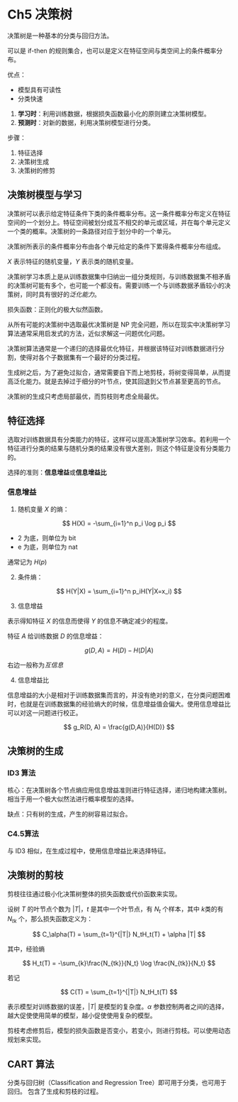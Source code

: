 # Ch5 决策树

决策树是一种基本的分类与回归方法。

可以是 if-then 的规则集合，也可以是定义在特征空间与类空间上的条件概率分布。

优点：

- 模型具有可读性
- 分类快速

1. **学习时**：利用训练数据，根据损失函数最小化的原则建立决策树模型。
2. **预测时**：对新的数据，利用决策树模型进行分类。

步骤：
1. 特征选择
2. 决策树生成
3. 决策树的修剪

## 决策树模型与学习

决策树可以表示给定特征条件下类的条件概率分布。这一条件概率分布定义在特征空间的一个划分上。特征空间被划分成互不相交的单元或区域，并在每个单元定义一个类的概率。决策树的一条路径对应于划分中的一个单元。

决策树所表示的条件概率分布由各个单元给定的条件下累得条件概率分布组成。

$X$ 表示特征的随机变量，$Y$ 表示类的随机变量。

决策树学习本质上是从训练数据集中归纳出一组分类规则，与训练数据集不相矛盾的决策树可能有多个，也可能一个都没有。需要训练一个与训练数据矛盾较小的决策树，同时具有很好的*泛化能力*。

损失函数：正则化的极大似然函数。

从所有可能的决策树中选取最优决策树是 NP 完全问题，所以在现实中决策树学习算法通常采用启发式的方法，近似求解这一问题优化问题。

决策树算法通常是一个递归的选择最优化特征，并根据该特征对训练数据进行分割，使得对各个子数据集有一个最好的分类过程。

生成树之后，为了避免过拟合，通常需要自下而上地剪枝，将树变得简单，从而提高泛化能力。就是去掉过于细分的叶节点，使其回退到父节点甚至更高的节点。

决策树的生成只考虑局部最优，而剪枝则考虑全局最优。

## 特征选择

选取对训练数据具有分类能力的特征，这样可以提高决策树学习效率。若利用一个特征进行分类的结果与随机分类的结果没有很大差别，则这个特征是没有分类能力的。

选择的准则：**信息增益**或**信息增益比**

### 信息增益

1. 随机变量 $X$ 的熵：

$$
H(X) = -\sum_{i=1}^n p_i \log p_i
$$

- 2 为底，则单位为 bit
- e 为底，则单位为 nat

通常记为 $H(p)$

2. 条件熵：

$$
H(Y|X) = \sum_{i=1}^n p_iH(Y|X=x_i)
$$

3. 信息增益

表示得知特征 $X$ 的信息而使得 $Y$ 的信息不确定减少的程度。

特征 $A$ 给训练数据 $D$ 的信息增益：

$$
g(D, A) = H(D) - H(D|A)
$$

右边一般称为*互信息*

4. 信息增益比

信息增益的大小是相对于训练数据集而言的，并没有绝对的意义，在分类问题困难时，也就是在训练数据集的经验熵大的时候，信息增益值会偏大。使用信息增益比可以对这一问题进行校正。

$$
g_R(D, A) = \frac{g(D,A)}{H(D)}
$$

## 决策树的生成

### ID3 算法

核心：在决策树各个节点熵应用信息增益准则进行特征选择，递归地构建决策树。相当于用一个极大似然法进行概率模型的选择。

缺点：只有树的生成，产生的树容易过拟合。

### C4.5算法

与 ID3 相似，在生成过程中，使用信息增益比来选择特征。

## 决策树的剪枝

剪枝往往通过极小化决策树整体的损失函数或代价函数来实现。

设树 $T$ 的叶节点个数为 $|T|$，$t$ 是其中一个叶节点，有 $N_t$ 个样本，其中 $k$类的有 $N_{tk}$ 个，那么损失函数定义为：

$$
C_\alpha(T) = \sum_{t=1}^{|T|} N_tH_t(T) + \alpha |T|
$$

其中，经验熵

$$
H_t(T) = -\sum_{k}\frac{N_{tk}}{N_t} \log \frac{N_{tk}}{N_t}
$$

若记 

$$
C(T) = \sum_{t=1}^{|T|} N_tH_t(T)
$$

表示模型对训练数据的误差，$|T|$ 是模型的复杂度。$\alpha$ 参数控制两者之间的选择，越大促使使用简单的模型，越小促使使用复杂的模型。

剪枝考虑修剪后，模型的损失函数是否变小，若变小，则进行剪枝。可以使用动态规划来实现。

## CART 算法

分类与回归树（Classification and Regression Tree）即可用于分类，也可用于回归。 包含了生成和剪枝的过程。
